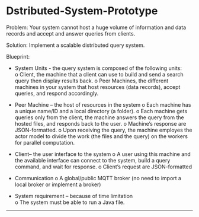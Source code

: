 # Dstributed-System-Prototype


Problem: Your system cannot host a huge volume of information and data records and accept and answer queries from clients. 

Solution: Implement a scalable distributed query system.

Blueprint: 
       
- System Units - the query system is composed of the following units:  
    o Client, the machine that a client can use to build and send a search query then display results back. 
    o Peer Machines, the different machines in your system that host resources (data records), accept queries, and 
      respond accordingly.

- Peer Machine – the host of resources in the system 
    o Each machine has a unique name/ID and a local directory (a folder). 
    o Each machine gets queries only from the client, the machine answers the query from the hosted files, and 
      responds back to the user. 
    o Machine’s response are JSON-formatted. 
    o Upon receiving the query, the machine employes the actor model to divide the work (the files and the 
      query) on the workers for parallel computation.  

- Client– the user interface to the system 
    o A user using this machine and the available interface can connect to the system, build a query command, and 
      wait for response. 
    o Client’s request are JSON-formatted 

- Communication
  o A global/public MQTT broker (no need to import a local broker or implement a broker) 

- System requirement – because of time limitation  
  o The system must be able to run a Java file. 

------------------------------------------------------------------------------------------------------------------------------------





